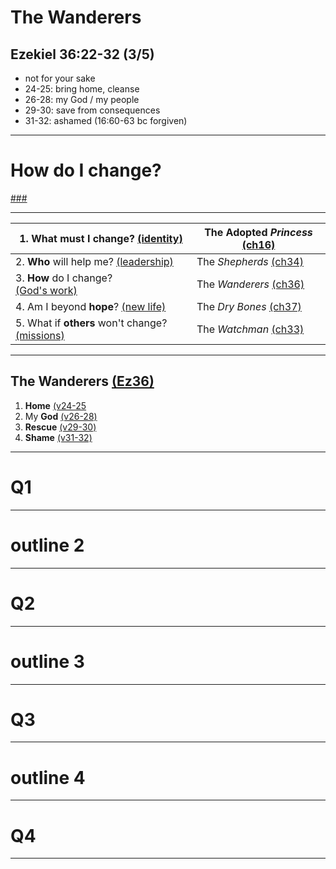 <!-- .slide: <%= bg("unsplash-Jztmx9yqjBw-stars.jpg") %> id="title" -->
# The Wanderers
## Ezekiel 36:22-32 (3/5)

>>>
+ not for your sake
+ 24-25: bring home, cleanse
+ 26-28: my God / my people
+ 29-30: save from consequences
+ 31-32: ashamed (16:60-63 bc forgiven)

---
<!-- .slide: data-background="white" -->
# **How** do I change?

[###](#/outline "secret")

---

| 1. **What** must I change? [(identity)](# "ref") | The Adopted *Princess* [(ch16)](# "ref") |
| --- | --- |
| 2. **Who** will help me? [(leadership)](# "ref") | The *Shepherds* [(ch34)](# "ref") |
| 3. **How** do I change? <br>[(God's work)](# "ref") | The *Wanderers* [(ch36)](# "ref") |
| 4. Am I beyond **hope**? [(new life)](# "ref") | The *Dry Bones* [(ch37)](# "ref") |
| 5. What if **others** won't change? [(missions)](# "ref") | The *Watchman* [(ch33)](# "ref") |

---
<!-- .slide: <%= bg("unsplash-Jztmx9yqjBw-stars.jpg") %> id="outline" class="outline" -->
## The Wanderers [(Ez36)](# "ref")
1. **Home** [(v24-25](# "ref")
1. My **God** [(v26-28)](# "ref")
1. **Rescue** [(v29-30)](# "ref")
1. **Shame** [(v31-32)](# "ref")

---
<!-- .slide: data-background="white" -->
# Q1

---
# outline 2

---
<!-- .slide: data-background="white" -->
# Q2

---
# outline 3

---
<!-- .slide: data-background="white" -->
# Q3

---
# outline 4

---
<!-- .slide: data-background="white" -->
# Q4

---
<!-- .slide: <%= bg("unsplash-Jztmx9yqjBw-stars.jpg") %> class="empty" -->

